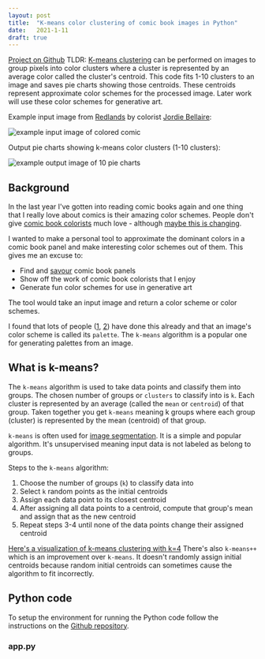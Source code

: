 ```yaml
---
layout: post
title:  "K-means color clustering of comic book images in Python"
date:   2021-1-11
draft: true
---
```

[Project on Github](https://github.com/MerkleBros/generative-art-from-comic-color-schemes)
TLDR: [K-means clustering](https://en.wikipedia.org/wiki/K-means_clustering) can be performed on images to group pixels into color clusters where a cluster is represented by an average color called the cluster's centroid. This code fits 1-10 clusters to an image and saves pie charts showing those centroids. These centroids represent approximate color schemes for the processed image. Later work will use these color schemes for generative art.

Example input image from [Redlands](https://imagecomics.com/comics/series/redlands) by colorist [Jordie Bellaire](https://en.wikipedia.org/wiki/Jordie_Bellaire):

![example input image of colored comic](path "opt title")

Output pie charts showing k-means color clusters (1-10 clusters):

![example output image of 10 pie charts](path "opt title")

## Background
In the last year I've gotten into reading comic books again and one thing that I really love about comics is their amazing color schemes. People don't give [comic book colorists](https://en.wikipedia.org/wiki/Colorist) much love - although [maybe this is changing](https://www.dailydot.com/news/comic-colorist-appreciation-day/).

I wanted to make a personal tool to approximate the dominant colors in a comic book panel and make interesting color schemes out of them. This gives me an excuse to:
- Find and [savour](https://en.wikipedia.org/wiki/Savoring) comic book panels
- Show off the work of comic book colorists that I enjoy
- Generate fun color schemes for use in generative art

The tool would take an input image and return a color scheme or color schemes.

I found that lots of people ([1](https://sighack.com/post/image-based-palettes-using-k-means-clustering), [2](https://medium.com/analytics-vidhya/color-separation-in-an-image-using-kmeans-clustering-using-python-f994fa398454)) have done this already and that an image's color scheme is called its `palette`. The `k-means` algorithm is a popular one for generating palettes from an image.

## What is k-means?
The `k-means` algorithm is used to take data points and classify them into groups. The chosen number of groups or `clusters` to classify into is `k`. Each cluster is represented by an average (called the `mean` or `centroid`) of that group. Taken together you get `k-means` meaning k groups where each group (cluster) is represented by the mean (centroid) of that group.

`k-means` is often used for [image segmentation](https://www.kdnuggets.com/2019/08/introduction-image-segmentation-k-means-clustering.html). It is a simple and popular algorithm. It's unsupervised meaning input data is not labeled as belong to groups.

Steps to the `k-means` algorithm:
1. Choose the number of groups (`k`) to classify data into
2. Select `k` random points as the initial centroids
3. Assign each data point to its closest centroid
4. After assigning all data points to a centroid, compute that group's mean and assign that as the new centroid
5. Repeat steps 3-4 until none of the data points change their assigned centroid

[Here's a visualization of k-means clustering with k=4](https://miro.medium.com/max/700/1*ZmktlQtiZSp6p03op3EvyA.gif)
There's also `k-means++` which is an improvement over `k-means`. It doesn't randomly assign initial centroids because random initial centroids can sometimes cause the algorithm to fit incorrectly.

## Python code
To setup the environment for running the Python code follow the instructions on the [Github repository](https://github.com/MerkleBros/generative-art-from-comic-color-schemes).

### app.py
